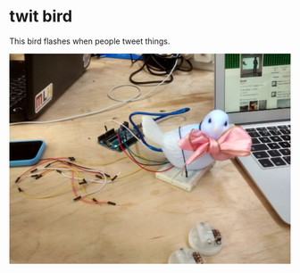 # twit bird
This bird flashes when people tweet things.

![bird](https://raw.githubusercontent.com/sprusr/twit-bird/master/bird.jpg)
